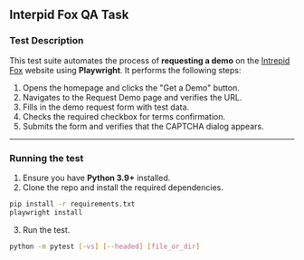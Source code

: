 ## **Interpid Fox QA Task**

### **Test Description**
This test suite automates the process of **requesting a demo** on the [Intrepid Fox](https://www.intrepidfox.tech) website using **Playwright**. It performs the following steps:

1. Opens the homepage and clicks the "Get a Demo" button.
2. Navigates to the Request Demo page and verifies the URL.
3. Fills in the demo request form with test data.
4. Checks the required checkbox for terms confirmation.
5. Submits the form and verifies that the CAPTCHA dialog appears.

---

### **Running the test**
1. Ensure you have **Python 3.9+** installed. 
2. Clone the repo and install the required dependencies.
```bash
pip install -r requirements.txt
playwright install
```
3. Run the test.
```bash
python -m pytest [-vs] [--headed] [file_or_dir]
```
